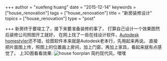 +++
author = "xuefeng huang"
date = "2015-12-14"
keywords = ["house_renovation"]
tags = ["house_renovation"]
title = "新房装修设计"
topics = ["house_renovation"]
type = "post"

+++
新房终于要竣工了，接下来要准备装修的事了， 打算自己设计一个效果图然后装修公司照图开工就好， 在网上找了一些在线设计软件，[Autodesk homestyler](http://www.homestyler.com/)还不错，绘图软件本来就是Autodesk老本行，先用起来再说。
直接把片面图上传，照图上的位置画上房间，加上门窗，再加上家具，看起来就有点感觉了。
上3D图看看效果:
![house foorplan](../../assets/images/house_floorplan.png)
简约现代风，嘿嘿